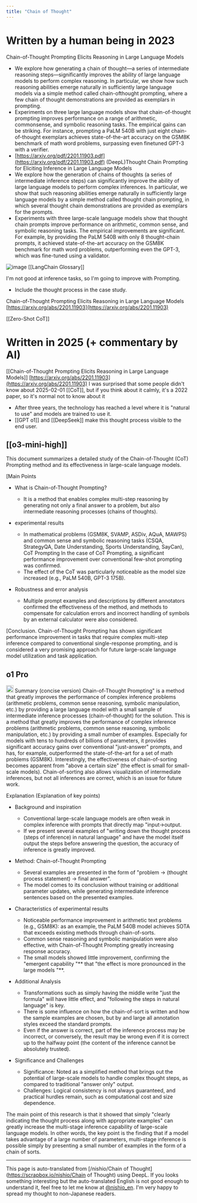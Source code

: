 ```yaml
---
title: "Chain of Thought"
---
```


# Written by a human being in 2023
Chain-of-Thought Prompting Elicits Reasoning in Large Language Models
- We explore how generating a chain of thought—a series of intermediate reasoning steps—significantly improves the ability of large language models to perform complex reasoning. In particular, we show how such reasoning abilities emerge naturally in sufficiently large language models via a simple method called chain-ofthought prompting, where a few chain of thought demonstrations are provided as exemplars in prompting.
- Experiments on three large language models show that chain-of-thought prompting improves performance on a range of arithmetic, commonsense, and symbolic reasoning tasks. The empirical gains can be striking. For instance, prompting a PaLM 540B with just eight chain-of-thought exemplars achieves state-of-the-art accuracy on the GSM8K benchmark of math word problems, surpassing even finetuned GPT-3 with a verifier.
- [https://arxiv.org/pdf/2201.11903.pdf](https://arxiv.org/pdf/2201.11903.pdf)
(DeepL)Thought Chain Prompting for Eliciting Inference in Large Language Models
- We explore how the generation of chains of thoughts (a series of intermediate inference steps) can significantly improve the ability of large language models to perform complex inferences. In particular, we show that such reasoning abilities emerge naturally in sufficiently large language models by a simple method called thought chain prompting, in which several thought chain demonstrations are provided as exemplars for the prompts.
- Experiments with three large-scale language models show that thought chain prompts improve performance on arithmetic, common sense, and symbolic reasoning tasks. The empirical improvements are significant. For example, by providing the PaLM 540B with only 8 thought-chain prompts, it achieved state-of-the-art accuracy on the GSM8K benchmark for math word problems, outperforming even the GPT-3, which was fine-tuned using a validator.

![image](https://gyazo.com/f21f8aafa600f51e984c7de12c2a3d7e/thumb/1000)
[[LangChain Glossary]]

I'm not good at inference tasks, so I'm going to improve with Prompting.
- Include the thought process in the case study.

Chain-of-Thought Prompting Elicits Reasoning in Large Language Models
[https://arxiv.org/abs/2201.11903](https://arxiv.org/abs/2201.11903)

[[Zero-Shot CoT]]

# Written in 2025 (+ commentary by AI)
[[Chain-of-Thought Prompting Elicits Reasoning in Large Language Models]]
[https://arxiv.org/abs/2201.11903](https://arxiv.org/abs/2201.11903)
I was surprised that some people didn't know about 2025-02-01 [[CoT]], but if you think about it calmly, it's a 2022 paper, so it's normal not to know about it
- After three years, the technology has reached a level where it is "natural to use" and models are trained to use it.
- [[GPT o1]] and [[DeepSeek]] make this thought process visible to the end user.

## [[o3-mini-high]]
This document summarizes a detailed study of the Chain-of-Thought (CoT) Prompting method and its effectiveness in large-scale language models.

[Main Points
- What is Chain-of-Thought Prompting?
    - It is a method that enables complex multi-step reasoning by generating not only a final answer to a problem, but also intermediate reasoning processes (chains of thoughts).

- experimental results
    - In mathematical problems (GSM8K, SVAMP, ASDiv, AQuA, MAWPS) and common sense and symbolic reasoning tasks (CSQA, StrategyQA, Date Understanding, Sports Understanding, SayCan), CoT Prompting In the case of CoT Prompting, a significant performance improvement over conventional few-shot prompting was confirmed.
    - The effect of the CoT was particularly noticeable as the model size increased (e.g., PaLM 540B, GPT-3 175B).

- Robustness and error analysis
    - Multiple prompt examples and descriptions by different annotators confirmed the effectiveness of the method, and methods to compensate for calculation errors and incorrect handling of symbols by an external calculator were also considered.

[Conclusion.
Chain-of-Thought Prompting has shown significant performance improvement in tasks that require complex multi-step inference compared to conventional single-response prompting, and is considered a very promising approach for future large-scale language model utilization and task application.

## o1 Pro
<img src='https://scrapbox.io/api/pages/nishio-en/o1 Pro/icon' alt='o1 Pro.icon' height="19.5"/>
Summary (concise version)
Chain-of-Thought Prompting" is a method that greatly improves the performance of complex inference problems (arithmetic problems, common sense reasoning, symbolic manipulation, etc.) by providing a large language model with a small sample of intermediate inference processes (chain-of-thought) for the solution. This is a method that greatly improves the performance of complex inference problems (arithmetic problems, common sense reasoning, symbolic manipulation, etc.) by providing a small number of examples. Especially for models with tens to hundreds of billions of parameters, it provides significant accuracy gains over conventional "just-answer" prompts, and has, for example, outperformed the state-of-the-art for a set of math problems (GSM8K). Interestingly, the effectiveness of chain-of-sorting becomes apparent from "above a certain size" (the effect is small for small-scale models). Chain-of-sorting also allows visualization of intermediate inferences, but not all inferences are correct, which is an issue for future work.

Explanation (Explanation of key points)
- Background and inspiration
    - Conventional large-scale language models are often weak in complex inference with prompts that directly map "input→output.
    - If we present several examples of "writing down the thought process (steps of inference) in natural language" and have the model itself output the steps before answering the question, the accuracy of inference is greatly improved.

- Method: Chain-of-Thought Prompting
    - Several examples are presented in the form of "problem -> (thought process statement) -> final answer".
    - The model comes to its conclusion without training or additional parameter updates, while generating intermediate inference sentences based on the presented examples.

- Characteristics of experimental results
    - Noticeable performance improvement in arithmetic text problems (e.g., GSM8K): as an example, the PaLM 540B model achieves SOTA that exceeds existing methods through chain-of-sorts.
    - Common sense reasoning and symbolic manipulation were also effective, with Chain-of-Thought Prompting greatly increasing response accuracy.
    - The small models showed little improvement, confirming the "emergent capability "** that "the effect is more pronounced in the large models "**.

- Additional Analysis
    - Transformations such as simply having the middle write "just the formula" will have little effect, and "following the steps in natural language" is key.
    - There is some influence on how the chain-of-sort is written and how the sample examples are chosen, but by and large all annotation styles exceed the standard prompts.
    - Even if the answer is correct, part of the inference process may be incorrect, or conversely, the result may be wrong even if it is correct up to the halfway point (the content of the inference cannot be absolutely trusted).

- Significance and Challenges
    - Significance: Noted as a simplified method that brings out the potential of large-scale models to handle complex thought steps, as compared to traditional "answer only" output.
    - Challenges: Logical consistency is not always guaranteed, and practical hurdles remain, such as computational cost and size dependence.

The main point of this research is that it showed that simply "clearly indicating the thought process along with appropriate examples" can greatly increase the multi-stage inference capability of large-scale language models. In other words, the key point is the finding that if a model takes advantage of a large number of parameters, multi-stage inference is possible simply by presenting a small number of examples in the form of a chain of sorts.


---
This page is auto-translated from [/nishio/Chain of Thought](https://scrapbox.io/nishio/Chain of Thought) using DeepL. If you looks something interesting but the auto-translated English is not good enough to understand it, feel free to let me know at [@nishio_en](https://twitter.com/nishio_en). I'm very happy to spread my thought to non-Japanese readers.